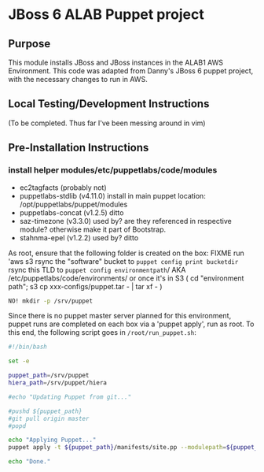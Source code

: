 # JBoss 6 ALAB Puppet project

## Purpose

This module installs JBoss and JBoss instances in the ALAB1 AWS Environment. This code was adapted from Danny's JBoss 6 puppet project, with the necessary changes to run in AWS.
	
## Local Testing/Development Instructions

(To be completed. Thus far I've been messing around in vim)

## Pre-Installation Instructions

### install helper modules/etc/puppetlabs/code/modules
* ec2tagfacts (probably not)
* puppetlabs-stdlib (v4.11.0) install in main puppet location: /opt/puppetlabs/puppet/modules
* puppetlabs-concat (v1.2.5) ditto
* saz-timezone (v3.3.0) used by? are they referenced in respective module? otherwise make it part of Bootstrap.
* stahnma-epel (v1.2.2) used by? ditto


As root, ensure that the following folder is created on the box:
FIXME
run 'aws s3 rsync the "software" bucket to `puppet config print bucketdir`
rsync this TLD to `puppet config environmentpath`/<ENVIRONMENT> AKA /etc/puppetlabs/code/environments/<ENV>
or once it's in S3
    ( cd "environment path"; s3 cp xxx-configs/puppet.tar - | tar xf - )

```bash
NO! mkdir -p /srv/puppet
```

Since there is no puppet master server planned for this environment, puppet runs are completed on each box via a 'puppet apply', run as root. To this end, the following script goes in `/root/run_puppet.sh`:

```bash
#!/bin/bash

set -e

puppet_path=/srv/puppet
hiera_path=/srv/puppet/hiera

#echo "Updating Puppet from git..."

#pushd ${puppet_path}
#git pull origin master
#popd

echo "Applying Puppet..."
puppet apply -t ${puppet_path}/manifests/site.pp --modulepath=${puppet_path}/modules --hiera_config=${hiera_path}/hiera.yaml

echo "Done."
```
